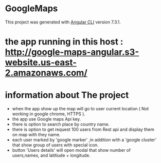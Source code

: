 # GoogleMaps

This project was generated with [Angular CLI](https://github.com/angular/angular-cli) version 7.3.1.

# the app running in this host : http://google-maps-angular.s3-website.us-east-2.amazonaws.com/

# information about The project
- when the app show up the map will go to user current  location ( Not working in google chrome, HTTPS ).
- the app use Google maps Api key.
- there is option to search place by country name.
- there is option to get request 100 users from Rest api and display them on map with they name.
- each user marked by 'google marker' ,in addition with a 'google cluster' that show group of users with special icon.
- button 'Users details' will open modal that show number of users,names, and latitiude + longitude.
